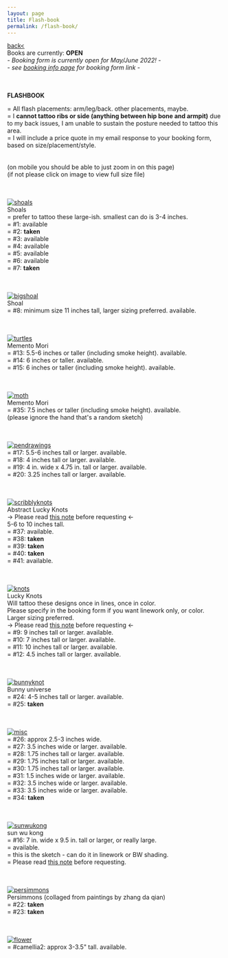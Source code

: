 ```yaml
---
layout: page
title: Flash-book
permalink: /flash-book/
---
```

<a href="/">back< </a>
<br>
Books are currently: **OPEN**  
*- Booking form is currently open for May/June 2022! -*  
*- see <a href="/booking-info">booking info page</a> for booking form link -*  

<br><br>
**FLASHBOOK**  
  
= All flash placements: arm/leg/back. other placements, maybe.  
= I **cannot tattoo ribs or side (anything between hip bone and armpit)** due to my back issues, I am unable to sustain the posture needed to tattoo this area.  
= I will include a price quote in my email response to your booking form, based on size/placement/style.  
<br>
<br>
(on mobile you should be able to just zoom in on this page)  
(if not please click on image to view full size file)  
<br><br>

[![shoals](/images/flash/1.jpg)](https://frogsfrogs.github.io/images/flash/1.jpg)  
Shoals  
= prefer to tattoo these large-ish. smallest can do is 3-4 inches.  
= #1: available  
= #2: **taken**  
= #3: available  
= #4: available  
= #5: available  
= #6: available  
= #7: **taken**  
<br>
<br>

[![bigshoal](/images/flash/8.jpg)](https://frogsfrogs.github.io/images/flash/8.jpg)  
Shoal  
= #8: minimum size 11 inches tall, larger sizing preferred. available.  
<br>
<br>

[![turtles](/images/flash/13.jpg)](https://frogsfrogs.github.io/images/flash/13.jpg)  
Memento Mori  
= #13: 5.5-6 inches or taller (including smoke height). available.  
= #14: 6 inches or taller. available.  
= #15: 6 inches or taller (including smoke height). available.  
<br>
<br>

[![moth](/images/flash/15.jpg)](https://frogsfrogs.github.io/images/flash/15.jpg)  
Memento Mori  
= #35: 7.5 inches or taller (including smoke height). available.  
(please ignore the hand that's a random sketch)  
<br>
<br>

[![pendrawings](/images/flash/17.jpg)](https://frogsfrogs.github.io/images/flash/17.jpg)  
= #17: 5.5-6 inches tall or larger. available.  
= #18: 4 inches tall or larger. available.  
= #19: 4 in. wide x 4.75 in. tall or larger. available.  
= #20: 3.25 inches tall or larger. available.  
<br>
<br>

[![scribblyknots](/images/flash/37.jpg)](https://frogsfrogs.github.io/images/flash/37.jpg)  
Abstract Lucky Knots  
-> Please read <a href="/red-seal">this note</a> before requesting <-  
5-6 to 10 inches tall.  
= #37: available.  
= #38: **taken**  
= #39: **taken**  
= #40: **taken**  
= #41: available.  
<br>
<br>

[![knots](/images/flash/9.jpg)](https://frogsfrogs.github.io/images/flash/9.jpg)  
Lucky Knots  
Will tattoo these designs once in lines, once in color.  
Please specify in the booking form if you want linework only, or color.  
Larger sizing preferred.  
-> Please read <a href="/red-seal">this note</a> before requesting <-  
= #9: 9 inches tall or larger. available.   
= #10: 7 inches tall or larger. available.  
= #11: 10 inches tall or larger. available.  
= #12: 4.5 inches tall or larger. available.  
<br>
<br>

[![bunnyknot](/images/flash/24.jpg)](https://frogsfrogs.github.io/images/flash/24.jpg)  
Bunny universe  
= #24: 4-5 inches tall or larger. available.  
= #25: **taken**  
<br>
<br>

[![misc](/images/flash/26.jpg)](https://frogsfrogs.github.io/images/flash/26.jpg)  
= #26: approx 2.5-3 inches wide.  
= #27: 3.5 inches wide or larger. available.  
= #28: 1.75 inches tall or larger. available.  
= #29: 1.75 inches tall or larger. available.  
= #30: 1.75 inches tall or larger. available.  
= #31: 1.5 inches wide or larger. available.  
= #32: 3.5 inches wide or larger. available.  
= #33: 3.5 inches wide or larger. available.  
= #34: **taken**  
<br>
<br>

[![sunwukong](/images/flash/16.jpg)](https://frogsfrogs.github.io/images/flash/16.jpg)  
sun wu kong  
= #16: 7 in. wide x 9.5 in. tall or larger, or really large.  
= available.  
= this is the sketch - can do it in linework or BW shading.  
= Please read <a href="/red-seal">this note</a> before requesting.  
<br>
<br>

[![persimmons](/images/flash/22.jpg)](https://frogsfrogs.github.io/images/flash/22.jpg)  
Persimmons (collaged from paintings by zhang da qian)  
= #22: **taken**  
= #23: **taken**  
<br>
<br>

[![flower](/images/flash/36.png)](https://frogsfrogs.github.io/images/flash/36.png)  
= #camellia2: approx 3-3.5" tall. available.  
<br>
<br>








